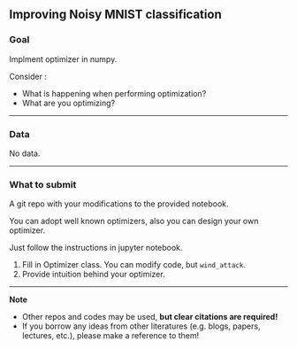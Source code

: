 ## Improving Noisy MNIST classification


### Goal

Implment optimizer in numpy.

Consider : 
* What is happening when performing optimization?
* What are you optimizing?

---

### Data

No data.

---

### What to submit
A git repo with your modifications to the provided notebook.

You can adopt well known optimizers, also you can design your own optimizer.

Just follow the instructions in jupyter notebook.
1. Fill in Optimizer class. You can modify code, but `wind_attack`.
2. Provide intuition behind your optimizer.

---

**Note**
- Other repos and codes may be used, **but clear citations are required!**
- If you borrow any ideas from other literatures (e.g. blogs, papers, lectures, etc.), please make a reference to them!
